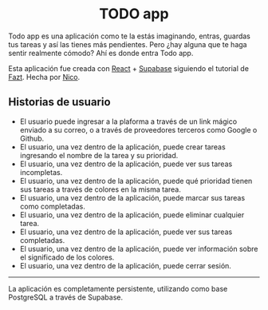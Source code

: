 
<center>
    <h1>TODO app</h1>
</center>

Todo app es una aplicación como te la estás imaginando, entras, guardas tus tareas y así las tienes más pendientes. Pero ¿hay alguna que te haga sentir realmente cómodo? Ahí es donde entra Todo app. 

Esta aplicación fue creada con [React](htttps://es.react.org) + [Supabase](https://supabase.com) siguiendo el tutorial de [Fazt](https://www.youtube.com/watch?v=I1zzgAfSUBQ). Hecha por [Nico](https://niiico.com).


## Historias de usuario

- El usuario puede ingresar a la plaforma a través de un link mágico enviado a su correo, o a través de proveedores terceros como Google o Github.
- El usuario, una vez dentro de la aplicación, puede crear tareas ingresando el nombre de la tarea y su prioridad.
- El usuario, una vez dentro de la aplicación, puede ver sus tareas incompletas.
- El usuario, una vez dentro de la aplicación, puede qué prioridad tienen sus tareas a través de colores en la misma tarea.
- El usuario, una vez dentro de la aplicación, puede marcar sus tareas como completadas.
- El usuario, una vez dentro de la aplicación, puede eliminar cualquier tarea.
- El usuario, una vez dentro de la aplicación, puede ver sus tareas completadas.
- El usuario, una vez dentro de la aplicación, puede ver información sobre el significado de los colores.
- El usuario, una vez dentro de la aplicación, puede cerrar sesión.

--- 

La aplicación es completamente persistente, utilizando como base PostgreSQL a través de Supabase.


